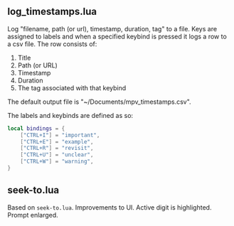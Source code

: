 ## log_timestamps.lua

Log "filename, path (or url), timestamp, duration, tag" to a file.
Keys are assigned to labels and when a specified keybind is pressed it logs a row to a csv file. The row consists of:

 1. Title
 2. Path (or URL)
 3. Timestamp
 4. Duration
 5. The tag associated with that keybind

The default output file is "~/Documents/mpv_timestamps.csv".

The labels and keybinds are defined as so:

```lua
local bindings = {
    ["CTRL+I"] = "important",
    ["CTRL+E"] = "example",
    ["CTRL+R"] = "revisit",
    ["CTRL+U"] = "unclear",
    ["CTRL+W"] = "warning",
}
```

## seek-to.lua

Based on `seek-to.lua`. Improvements to UI. Active digit is highlighted. Prompt enlarged.
